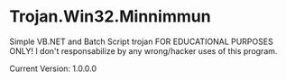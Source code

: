 # Trojan.Win32.Minnimmun

Simple VB.NET and Batch Script trojan
FOR EDUCATIONAL PURPOSES ONLY!
I don't responsabilize by any
wrong/hacker uses of this program.

Current Version: 1.0.0.0
